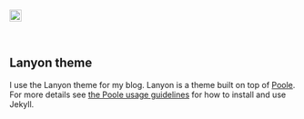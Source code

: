 <br>

<a href="https://www.buymeacoffee.com/VY0x8snyh" target="_blank"><img src="https://www.buymeacoffee.com/assets/img/custom_images/orange_img.png" alt="Buy Me A Coffee" height="21px" ></a>

<br>


## Lanyon theme 

I use the Lanyon theme for my blog. Lanyon is a theme built on top of [Poole](https://github.com/poole/poole).
For more details see [the Poole usage guidelines](https://github.com/poole/poole#usage) for how to install and use Jekyll.
